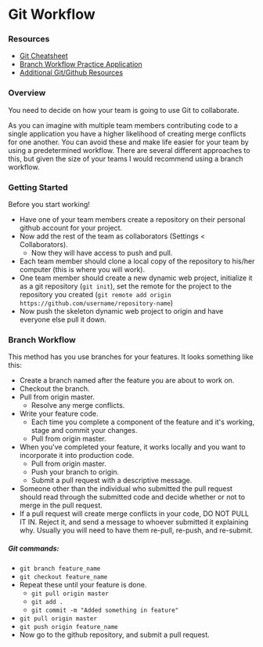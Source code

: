 # Git Workflow

### Resources
* [Git Cheatsheet][cheatsheet]
* [Branch Workflow Practice Application][branchapp]
* [Additional Git/Github Resources][resources]  

### Overview
You need to decide on how your team is going to use Git to collaborate.  

As you can imagine with multiple team members contributing code to a single application you have a higher likelihood of creating merge conflicts for one another. You can avoid these and make life easier for your team by using a predetermined workflow. There are several different approaches to this, but given the size of your teams I would recommend using a branch workflow.  

### Getting Started
Before you start working!  

* Have one of your team members create a repository on their personal github account for your project.
* Now add the rest of the team as collaborators (Settings < Collaborators).
  * Now they will have access to push and pull.
* Each team member should clone a local copy of the repository to his/her computer (this is where you will work).
* One team member should create a new dynamic web project, initialize it as  a git repository (```git init```), set the remote for the project to the repository you created (```git remote add origin https://github.com/username/repository-name```)
* Now push the skeleton dynamic web project to origin and have everyone else pull it down.

### Branch Workflow
This method has you use branches for your features. It looks something like this:
* Create a branch named after the feature you are about to work on.
* Checkout the branch.
* Pull from origin master.
    * Resolve any merge conflicts.
* Write your feature code.
    * Each time you complete a component of the feature and it's working, stage and commit your changes.
    * Pull from origin master.
* When you've completed your feature, it works locally and you want to incorporate it into production code.
    * Pull from origin master.
    * Push your branch to origin.
    * Submit a pull request with a descriptive message.  
* Someone other than the individual who submitted the pull request should read through the submitted code and decide whether or not to merge in the pull request.
* If a pull request will create merge conflicts in your code, DO NOT PULL IT IN. Reject it, and send a message to whoever submitted it explaining why. Usually you will need to have them re-pull, re-push, and re-submit.  

##### Git commands:
* `git branch feature_name`
* `git checkout feature_name`
* Repeat these until your feature is done.
    * `git pull origin master`
    * `git add .`
    * `git commit -m "Added something in feature"`
* `git pull origin master`
* `git push origin feature_name`
* Now go to the github repository, and submit a pull request.


[cheatsheet]:https://github.com/SkillDistillery/SD-Core/blob/master/resources/git_cheatsheet.md
[resources]:https://github.com/SkillDistillery/SD-Core/blob/master/resources/github_resources.md
[branchapp]:http://pcottle.github.io/learnGitBranching/
